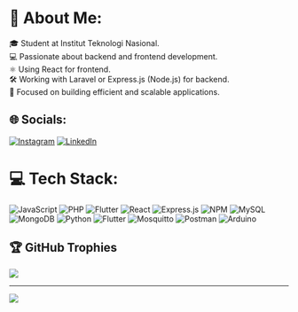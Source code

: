 # 💫 About Me:
🎓 Student at Institut Teknologi Nasional.<br>💻 Passionate about backend and frontend development.<br>⚛️ Using React for frontend.<br>🛠️ Working with Laravel or Express.js (Node.js) for backend.<br>🚀 Focused on building efficient and scalable applications.


## 🌐 Socials:
[![Instagram](https://img.shields.io/badge/Instagram-%23E4405F.svg?logo=Instagram&logoColor=white)](https://instagram.com/grynaaas) [![LinkedIn](https://img.shields.io/badge/LinkedIn-%230077B5.svg?logo=linkedin&logoColor=white)](https://www.linkedin.com/in/agungsuryana1807) 

# 💻 Tech Stack:
![JavaScript](https://img.shields.io/badge/javascript-%23323330.svg?style=flat-square&logo=javascript&logoColor=%23F7DF1E) ![PHP](https://img.shields.io/badge/php-%23777BB4.svg?style=flat-square&logo=php&logoColor=white) ![Flutter](https://img.shields.io/badge/Flutter-%2302569B.svg?style=flat-square&logo=Flutter&logoColor=white) ![React](https://img.shields.io/badge/react-%2320232a.svg?style=flat-square&logo=react&logoColor=%2361DAFB) ![Express.js](https://img.shields.io/badge/express.js-%23404d59.svg?style=flat-square&logo=express&logoColor=%2361DAFB) ![NPM](https://img.shields.io/badge/NPM-%23CB3837.svg?style=flat-square&logo=npm&logoColor=white) ![MySQL](https://img.shields.io/badge/mysql-4479A1.svg?style=flat-square&logo=mysql&logoColor=white) ![MongoDB](https://img.shields.io/badge/MongoDB-%234ea94b.svg?style=flat-square&logo=mongodb&logoColor=white) ![Python](https://img.shields.io/badge/python-3670A0?style=flat-square&logo=python&logoColor=ffdd54) ![Flutter](https://img.shields.io/badge/Flutter-%2302569B.svg?style=flat-square&logo=Flutter&logoColor=white) ![Mosquitto](https://img.shields.io/badge/mosquitto-%233C5280.svg?style=flat-square&logo=eclipsemosquitto&logoColor=white) ![Postman](https://img.shields.io/badge/Postman-FF6C37?style=flat-square&logo=postman&logoColor=white) ![Arduino](https://img.shields.io/badge/-Arduino-00979D?style=flat-square&logo=Arduino&logoColor=white)

## 🏆 GitHub Trophies
![](https://github-profile-trophy.vercel.app/?username=AgungSuryana&theme=radical&no-frame=false&no-bg=true&margin-w=4)

---
[![](https://visitcount.itsvg.in/api?id=AgungSuryana&icon=0&color=0)](https://visitcount.itsvg.in)

<!-- Proudly created with GPRM ( https://gprm.itsvg.in ) -->
